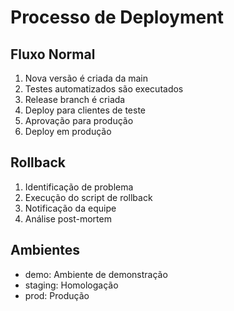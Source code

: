 # Processo de Deployment

## Fluxo Normal
1. Nova versão é criada da main
2. Testes automatizados são executados
3. Release branch é criada
4. Deploy para clientes de teste
5. Aprovação para produção
6. Deploy em produção

## Rollback
1. Identificação de problema
2. Execução do script de rollback
3. Notificação da equipe
4. Análise post-mortem

## Ambientes
- demo: Ambiente de demonstração
- staging: Homologação
- prod: Produção 